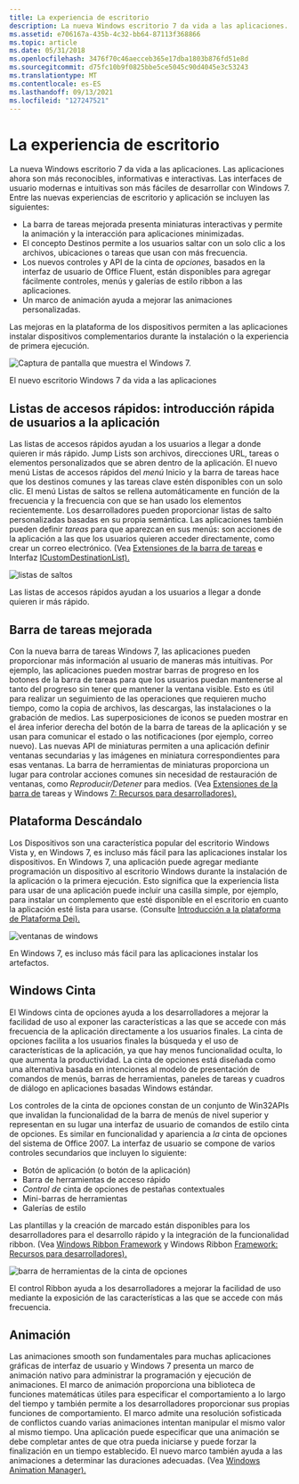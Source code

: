 ```yaml
---
title: La experiencia de escritorio
description: La nueva Windows escritorio 7 da vida a las aplicaciones.
ms.assetid: e706167a-435b-4c32-bb64-87113f368866
ms.topic: article
ms.date: 05/31/2018
ms.openlocfilehash: 3476f70c46aecceb365e17dba1803b876fd51e8d
ms.sourcegitcommit: d75fc10b9f0825bbe5ce5045c90d4045e3c53243
ms.translationtype: MT
ms.contentlocale: es-ES
ms.lasthandoff: 09/13/2021
ms.locfileid: "127247521"
---
```

# <a name="the-desktop-experience"></a>La experiencia de escritorio

La nueva Windows escritorio 7 da vida a las aplicaciones. Las aplicaciones ahora son más reconocibles, informativas e interactivas. Las interfaces de usuario modernas e intuitivas son más fáciles de desarrollar con Windows 7. Entre las nuevas experiencias de escritorio y aplicación se incluyen las siguientes:

-   La barra de tareas mejorada presenta miniaturas interactivas y permite la animación y la interacción para aplicaciones minimizadas.
-   El concepto Destinos permite a los usuarios saltar con un solo clic a los archivos, ubicaciones o tareas que usan con más frecuencia.
-   Los nuevos controles y API de la cinta de *opciones,* basados en la interfaz de usuario de Office Fluent, están disponibles para agregar fácilmente controles, menús y galerías de estilo ribbon a las aplicaciones. 
-   Un marco de animación ayuda a mejorar las animaciones personalizadas.

Las mejoras en la plataforma de los dispositivos permiten a las aplicaciones instalar dispositivos complementarios durante la instalación o la experiencia de primera ejecución.

![Captura de pantalla que muestra el Windows 7.](images/windows7-6.jpg)

El nuevo escritorio Windows 7 da vida a las aplicaciones

## <a name="jump-listsgetting-users-into-your-application-quickly"></a>Listas de accesos rápidos: introducción rápida de usuarios a la aplicación

Las listas de accesos rápidos ayudan a los usuarios a llegar a donde quieren ir más rápido. Jump Lists son archivos, direcciones URL, tareas o elementos personalizados que se abren dentro de la aplicación. El nuevo menú Listas de accesos rápidos del *menú* Inicio y la barra de tareas hace que los destinos comunes y las tareas clave estén disponibles con un solo clic. El menú Listas de saltos se rellena automáticamente en función de la frecuencia y la frecuencia con que se han usado los elementos recientemente. Los desarrolladores pueden proporcionar listas de salto personalizadas basadas en su propia semántica. Las aplicaciones también pueden definir *tareas* para que aparezcan en sus menús: son acciones de la aplicación a las que los usuarios quieren acceder directamente, como crear un correo electrónico. (Vea [Extensiones de la barra de tareas](../shell/taskbar-extensions.md) e Interfaz [ICustomDestinationList).](/windows/win32/api/shobjidl_core/nn-shobjidl_core-icustomdestinationlist)

![listas de saltos](images/windows7-7.jpg)

Las listas de accesos rápidos ayudan a los usuarios a llegar a donde quieren ir más rápido.

## <a name="enhanced-taskbar"></a>Barra de tareas mejorada

Con la nueva barra de tareas Windows 7, las aplicaciones pueden proporcionar más información al usuario de maneras más intuitivas. Por ejemplo, las aplicaciones pueden mostrar barras de progreso en los botones de la barra de tareas para que los usuarios puedan mantenerse al tanto del progreso sin tener que mantener la ventana visible. Esto es útil para realizar un seguimiento de las operaciones que requieren mucho tiempo, como la copia de archivos, las descargas, las instalaciones o la grabación de medios. Las superposiciones de iconos se pueden mostrar en el área inferior derecha del botón de la barra de tareas de la aplicación y se usan para comunicar el estado o las notificaciones (por ejemplo, correo nuevo). Las nuevas API de miniaturas permiten a una aplicación definir ventanas secundarias y las imágenes en miniatura correspondientes para esas ventanas. La barra de herramientas de miniaturas proporciona un lugar para controlar acciones comunes sin necesidad de restauración de ventanas, como *Reproducir/Detener* para medios. (Vea [Extensiones de la barra de](../shell/taskbar-extensions.md) tareas y Windows [7: Recursos para desarrolladores).](https://github.com/microsoft/Windows-classic-samples/tree/master/Samples/Win7Samples)

## <a name="gadgets-platform"></a>Plataforma Descándalo

Los Dispositivos son una característica popular del escritorio Windows Vista y, en Windows 7, es incluso más fácil para las aplicaciones instalar los dispositivos. En Windows 7, una aplicación puede agregar mediante programación un dispositivo al escritorio Windows durante la instalación de la aplicación o la primera ejecución. Esto significa que la experiencia lista para usar de una aplicación puede incluir una casilla simple, por ejemplo, para instalar un complemento que esté disponible en el escritorio en cuanto la aplicación esté lista para usarse. (Consulte [Introducción a la plataforma de Plataforma Dei).](/previous-versions/windows/desktop/gadgetplatform/introduction-to-the-gadget-platform)

![ventanas de windows](images/windows7-8.jpg)

En Windows 7, es incluso más fácil para las aplicaciones instalar los artefactos.

## <a name="windows-ribbon"></a>Windows Cinta



El Windows cinta de opciones ayuda a los desarrolladores a mejorar la facilidad de uso al exponer las características a las que se accede con más frecuencia de la aplicación directamente a los usuarios finales. La cinta de opciones facilita a los usuarios finales la búsqueda y el uso de características de la aplicación, ya que hay menos funcionalidad oculta, lo que aumenta la productividad. La cinta de opciones está diseñada como una alternativa basada en intenciones al modelo de presentación de comandos de menús, barras de herramientas, paneles de tareas y cuadros de diálogo en aplicaciones basadas Windows estándar.

Los controles de la cinta de opciones constan de un conjunto de Win32APIs que invalidan la funcionalidad de la barra de menús de nivel superior y representan en su lugar una interfaz de usuario de comandos de estilo cinta de opciones. Es similar en funcionalidad y apariencia a *la* cinta de opciones del sistema de Office 2007. La interfaz de usuario se compone de varios controles secundarios que incluyen lo siguiente:

-   Botón de aplicación (o botón de la aplicación)
-   Barra de herramientas de acceso rápido
-   *Control de* cinta de opciones de pestañas contextuales
-   Mini-barras de herramientas
-   Galerías de estilo

Las plantillas y la creación de marcado están disponibles para los desarrolladores para el desarrollo rápido y la integración de la funcionalidad ribbon. (Vea [Windows Ribbon Framework](../windowsribbon/-uiplat-windowsribbon-entry.md) y Windows Ribbon [Framework: Recursos para desarrolladores).](https://github.com/microsoft/Windows-classic-samples/tree/master/Samples/Win7Samples/winui/WindowsRibbon)

![barra de herramientas de la cinta de opciones](images/windows7-9.jpg)

El control Ribbon ayuda a los desarrolladores a mejorar la facilidad de uso mediante la exposición de las características a las que se accede con más frecuencia.

## <a name="animation"></a>Animación

Las animaciones smooth son fundamentales para muchas aplicaciones gráficas de interfaz de usuario y Windows 7 presenta un marco de animación nativo para administrar la programación y ejecución de animaciones. El marco de animación proporciona una biblioteca de funciones matemáticas útiles para especificar el comportamiento a lo largo del tiempo y también permite a los desarrolladores proporcionar sus propias funciones de comportamiento. El marco admite una resolución sofisticada de conflictos cuando varias animaciones intentan manipular el mismo valor al mismo tiempo. Una aplicación puede especificar que una animación se debe completar antes de que otra pueda iniciarse y puede forzar la finalización en un tiempo establecido. El nuevo marco también ayuda a las animaciones a determinar las duraciones adecuadas. (Vea [Windows Animation Manager).](../uianimation/-main-portal.md)

 

 
